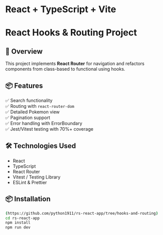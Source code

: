 # React + TypeScript + Vite

#  React Hooks & Routing Project

## 🚀 Overview
This project implements **React Router** for navigation and refactors components from class-based to functional using hooks.

## 📦 Features
✅ Search functionality  
✅ Routing with `react-router-dom`  
✅ Detailed Pokemon view  
✅ Pagination support  
✅ Error handling with ErrorBoundary  
✅ Jest/Vitest testing with 70%+ coverage  

## 🛠 Technologies Used
- React
- TypeScript
- React Router
- Vitest / Testing Library
- ESLint & Prettier

## 📦 Installation
```sh
(https://github.com/python1911/rs-react-app/tree/hooks-and-routing)
cd rs-react-app
npm install
npm run dev
